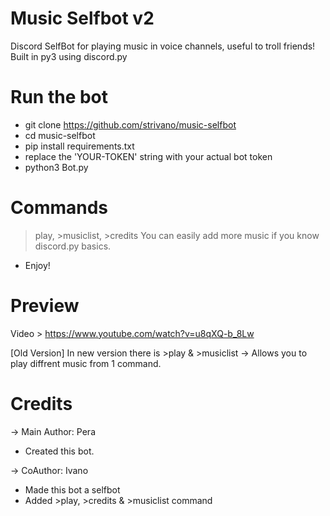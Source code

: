 # Music Selfbot v2

Discord SelfBot for playing music in voice channels, useful to troll friends!
Built in py3 using discord.py

# Run the bot
- git clone https://github.com/strivano/music-selfbot
- cd music-selfbot
- pip install requirements.txt
- replace the 'YOUR-TOKEN' string with your actual bot token
- python3 Bot.py

# Commands
>play, >musiclist, >credits
You can easily add more music if you know discord.py basics.
- Enjoy!

# Preview
Video > https://www.youtube.com/watch?v=u8qXQ-b_8Lw

[Old Version]
In new version there is >play & >musiclist -> Allows you to play diffrent music from 1 command.

# Credits
-> Main Author: Pera 
- Created this bot.

-> CoAuthor: Ivano
- Made this bot a selfbot
- Added >play, >credits & >musiclist command
